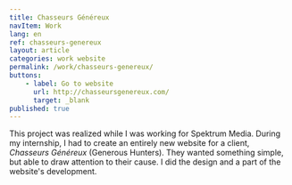 ```yaml
---
title: Chasseurs Généreux
navItem: Work
lang: en
ref: chasseurs-genereux
layout: article
categories: work website
permalink: /work/chasseurs-genereux/
buttons:
    - label: Go to website
      url: http://chasseursgenereux.com/
      target: _blank
published: true
---
```


This project was realized while I was working for Spektrum Media. During my internship, I had to create an entirely new website for a client, *Chasseurs Généreux* (Generous Hunters). They wanted something simple, but able to draw attention to their cause. I did the design and a part of the website's development.